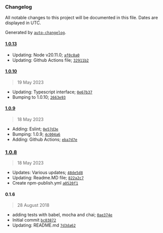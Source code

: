 ### Changelog

All notable changes to this project will be documented in this file. Dates are displayed in UTC.

Generated by [`auto-changelog`](https://github.com/CookPete/auto-changelog).

#### [1.0.13](https://github.com/rntgspr/overclass/compare/1.0.10...1.0.13)

- Updating: Node v20.11.0; [`af0c8a0`](https://github.com/rntgspr/overclass/commit/af0c8a011e52010bdbe5f07fc2c86ccc88547dab)
- Updating: Github Actions file; [`32911b2`](https://github.com/rntgspr/overclass/commit/32911b25af96f3306d6cb598737803fdca6436a0)

#### [1.0.10](https://github.com/rntgspr/overclass/compare/1.0.9...1.0.10)

> 19 May 2023

- Updating: Typescript interface; [`0e67b37`](https://github.com/rntgspr/overclass/commit/0e67b37c97a129df1460f911e7854fea8b5955aa)
- Bumping to 1.0.10; [`2663e93`](https://github.com/rntgspr/overclass/commit/2663e9330a53a46f6271137ea0ce78b9e5c9ef33)

#### [1.0.9](https://github.com/rntgspr/overclass/compare/1.0.8...1.0.9)

> 18 May 2023

- Adding: Eslint; [`0e57d3e`](https://github.com/rntgspr/overclass/commit/0e57d3ec5a577e0645a825dc2436d88cc40db8c9)
- Bumping: 1.0.9; [`4c004a6`](https://github.com/rntgspr/overclass/commit/4c004a6fe335b4e9edc963d0483b4714f642ee9b)
- Adding: Github Actions; [`eba7d7e`](https://github.com/rntgspr/overclass/commit/eba7d7e3f4730e494a793e76ad4f62b723c38961)

### [1.0.8](https://github.com/rntgspr/overclass/compare/0.1.6...1.0.8)

> 18 May 2023

- Updates: Various updates; [`48de5d8`](https://github.com/rntgspr/overclass/commit/48de5d827fa78ba168890d02ed680f458bf2712c)
- Updating: Readme.MD file; [`822a2c7`](https://github.com/rntgspr/overclass/commit/822a2c786356319606523b4beac11d5c83476513)
- Create npm-publish.yml [`a0520f1`](https://github.com/rntgspr/overclass/commit/a0520f1f15810dc9e92c2c447194961fc3de51f4)

#### 0.1.6

> 28 August 2018

- adding tests with babel, mocha and chai; [`0ae374e`](https://github.com/rntgspr/overclass/commit/0ae374eca12c9407060b5fc0aa32275376da7c3c)
- Initial commit [`bc03872`](https://github.com/rntgspr/overclass/commit/bc038724f29bc56feefa1163675e28b68cc683b3)
- Updating: README.md [`7d3da62`](https://github.com/rntgspr/overclass/commit/7d3da620eb2494bfd4d237d227be3e5a988cb514)
